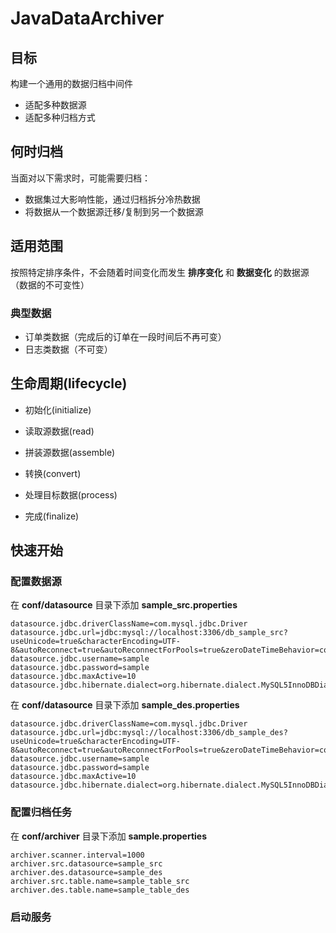 # JavaDataArchiver

## 目标

构建一个通用的数据归档中间件

- 适配多种数据源
- 适配多种归档方式

## 何时归档

当面对以下需求时，可能需要归档：

- 数据集过大影响性能，通过归档拆分冷热数据
- 将数据从一个数据源迁移/复制到另一个数据源

## 适用范围

按照特定排序条件，不会随着时间变化而发生 **排序变化** 和 **数据变化** 的数据源（数据的不可变性）

### 典型数据

- 订单类数据（完成后的订单在一段时间后不再可变）
- 日志类数据（不可变）

## 生命周期(lifecycle)

* 初始化(initialize)

* 读取源数据(read)

* 拼装源数据(assemble)

* 转换(convert)

* 处理目标数据(process)

* 完成(finalize)

## 快速开始

### 配置数据源

在 **conf/datasource** 目录下添加 **sample_src.properties**

    datasource.jdbc.driverClassName=com.mysql.jdbc.Driver
    datasource.jdbc.url=jdbc:mysql://localhost:3306/db_sample_src?useUnicode=true&characterEncoding=UTF-8&autoReconnect=true&autoReconnectForPools=true&zeroDateTimeBehavior=convertToNull
    datasource.jdbc.username=sample
    datasource.jdbc.password=sample
    datasource.jdbc.maxActive=10
    datasource.jdbc.hibernate.dialect=org.hibernate.dialect.MySQL5InnoDBDialect

在 **conf/datasource** 目录下添加 **sample_des.properties**

    datasource.jdbc.driverClassName=com.mysql.jdbc.Driver
    datasource.jdbc.url=jdbc:mysql://localhost:3306/db_sample_des?useUnicode=true&characterEncoding=UTF-8&autoReconnect=true&autoReconnectForPools=true&zeroDateTimeBehavior=convertToNull
    datasource.jdbc.username=sample
    datasource.jdbc.password=sample
    datasource.jdbc.maxActive=10
    datasource.jdbc.hibernate.dialect=org.hibernate.dialect.MySQL5InnoDBDialect

### 配置归档任务

在 **conf/archiver** 目录下添加 **sample.properties**

    archiver.scanner.interval=1000
    archiver.src.datasource=sample_src
    archiver.des.datasource=sample_des
    archiver.src.table.name=sample_table_src
    archiver.des.table.name=sample_table_des

### 启动服务
